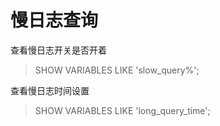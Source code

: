 # 慢日志查询

查看慢日志开关是否开着

> SHOW VARIABLES LIKE 'slow_query%';

查看慢日志时间设置

> SHOW VARIABLES LIKE 'long_query_time';